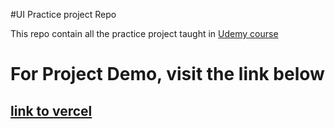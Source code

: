 #UI Practice project Repo

This repo contain all the practice project taught in [Udemy course](https://selise.udemy.com/course/modern-html-css-from-the-beginning/learn/lecture/13285198#overview)

# For Project Demo, visit the link below
## [link to vercel](https://ui-practice-rose.vercel.app/)
